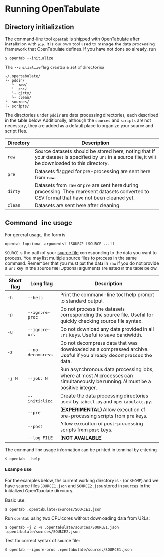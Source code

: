# Running OpenTabulate

## Directory initialization

The command-line tool `opentab` is shipped with OpenTabulate after installation with `pip`. It is our own tool used to manage the data processing framework that OpenTabulate defines. If you have not done so already, run

```
$ opentab --initialize
```

The `--initialize` flag creates a set of directories

```
~/.opentabulate/
└- pddir/
   └- raw/
   └- pre/
   └- dirty/
   └- clean/
└- sources/
└- scripts/
```

The directories under `pddir` are data processing directories, each described in the table below. Additionally, although the `sources` and `scripts` are not necessary, they are added as a default place to organize your source and script files.

| Directory | Description |
| ---- | ----------- |
| `raw` | Source datasets should be stored here, noting that if your dataset is specified by `url` in a source file, it will be downloaded to this directory. |
| `pre` | Datasets flagged for pre-processing are sent here from `raw`. |
| `dirty` | Datasets from `raw` or `pre` are sent here during processing. They represent datasets converted to CSV format that have not been cleaned yet. |
| `clean` | Datasets are sent here after cleaning. |

## Command-line usage

For general usage, the form is

```
opentab [optional arguments] [SOURCE [SOURCE ...]]
```

`SOURCE` is the path of your [source file](docs/source_files.md) corresponding to the data you want to process. You may list multiple source files to process in the same command. Remember that you must put the data in `raw` if you do not provide a `url` key in the source file! Optional arguments are listed in the table below.

| Short flag | Long flag | Description |
| ---------- | --------- | ----------- |
| `-h` | `--help` | Print the command-line tool help prompt to standard output. |
| `-p` | `--ignore-proc` | Do not process the datasets corresponding the source file. Useful for quickly checking source file syntax. |
| `-u` | `--ignore-url` | Do not download any data provided in all `url` keys. Useful to save bandwidth. |
| `-z` | `--no-decompress` | Do not decompress data that was downloaded as a compressed archive. Useful if you already decompressed the data. |
| `-j N` | `--jobs N` | Run asynchronous data processing jobs, where at most *N* processes can simultaneously be running. *N* must be a positive integer. |
|  | `--initialize` | Create the data processing directories used by `tabctl.py` and `opentabulate.py`. |
|  | `--pre` | **(EXPERIMENTAL)** Allow execution of pre-processing scripts from `pre` keys. |
|  | `--post` | Allow execution of post-processing scripts from `post` keys. |
|  | `--log FILE` | **(NOT AVAILABLE)** |

The command line usage information can be printed in terminal by entering

```
$ opentab --help
```

#### Example use

For the examples below, the current working directory is `~` (or `$HOME`) and we have source files `SOURCE1.json` and `SOURCE2.json` stored in `sources` in the initialized OpenTabulate directory.

Basic use:

```
$ opentab .opentabulate/sources/SOURCE1.json
```

Run `opentab` using two CPU cores without downloading data from URLs:

```
$ opentab -j 2 -u .opentabulate/sources/SOURCE1.json .opentabulate/sources/SOURCE2.json
```

Test for correct syntax of source file:

```
$ opentab --ignore-proc .opentabulate/sources/SOURCE1.json
```
